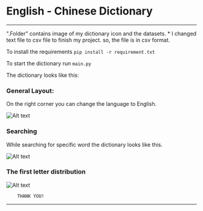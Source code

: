 # English - Chinese Dictionary

--------------------------------------------------

".Folder" contains image of my dictionary icon and the datasets. 
	* I changed text file to csv file to finish my project. so, the file is in csv format.  

To install the requirements 
```pip install -r requirement.txt```

To start the dictionary run ```main.py```

The dictionary looks like this: 

### General Layout:
On the right corner you can change the language to English.

![Alt text](images/chinese.PNG)

### Searching
While searching for specific word the dictionary looks like this. 

![Alt text](images/Design.PNG)

### The first letter distribution
![Alt text](images/draw.png)
 
		THANK YOU! 

--------------------------------------------------
